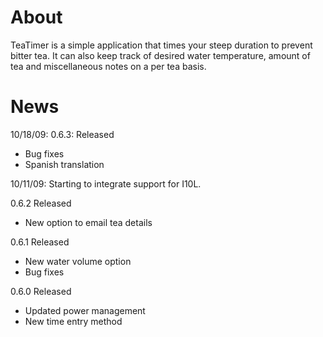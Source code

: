 # About #

TeaTimer is a simple application that times your steep duration to prevent bitter tea.  It can also keep track of desired water temperature, amount of tea and miscellaneous notes on a per tea basis.

# News #

10/18/09: 0.6.3: Released

  * Bug fixes
  * Spanish translation

10/11/09: Starting to integrate support for I10L.

0.6.2 Released

  * New option to email tea details

0.6.1 Released

  * New water volume option
  * Bug fixes

0.6.0 Released

  * Updated power management
  * New time entry method
